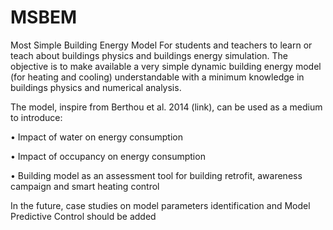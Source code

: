 # MSBEM
Most Simple Building Energy Model
For students and teachers to learn or teach about buildings physics and buildings energy simulation.
The objective is to make available a very simple dynamic building energy model (for heating and cooling) understandable with a minimum knowledge in buildings physics and numerical analysis.

The model, inspire from Berthou et al. 2014 (link), can be used as a medium to introduce:

•	Impact of water on energy consumption

•	Impact of occupancy on energy consumption

•	Building model as an assessment tool for building retrofit, awareness campaign and smart heating control

In the future, case studies on model parameters identification and Model Predictive Control should be added

